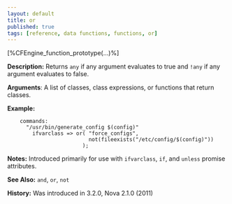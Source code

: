 ```yaml
---
layout: default
title: or
published: true
tags: [reference, data functions, functions, or]
---
```


[%CFEngine_function_prototype(...)%]

**Description:** Returns `any` if any argument evaluates to true and `!any` if
any argument evaluates to false.

**Arguments**: A list of classes, class expressions, or functions that return
classes.

**Example:**

```cf3
    commands:
      "/usr/bin/generate_config $(config)"
        ifvarclass => or( "force_configs",
                          not(fileexists("/etc/config/$(config)"))
                        );
```

**Notes:** Introduced primarily for use with `ifvarclass`, `if`, and `unless`
promise attributes.

**See Also:** `and`, `or`, `not`

**History:** Was introduced in 3.2.0, Nova 2.1.0 (2011)
